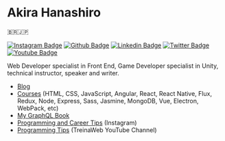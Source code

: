 <!--
**hanashiro/hanashiro** is a ✨ _special_ ✨ repository because its `README.md` (this file) appears on your GitHub profile.

Here are some ideas to get you started:

- 🔭 I’m currently working on ...
- 🌱 I’m currently learning ...
- 👯 I’m looking to collaborate on ...
- 🤔 I’m looking for help with ...
- 💬 Ask me about ...
- 📫 How to reach me: ...
- 😄 Pronouns: ...
- ⚡ Fun fact: ...
-->



# Akira Hanashiro 
🇧🇷🇯🇵

[![Instagram Badge](https://img.shields.io/badge/-Instagram-e1306c?style=flat-square&labelColor=e1306c&logo=instagram&logoColor=white&link=https://instagram.com/akirahanashiro)](https://instagram.com/akirahanashiro)
[![Github Badge](https://img.shields.io/badge/-Github-000?style=flat-square&logo=Github&logoColor=white&link=https://github.com/hanashiro)](https://github.com/hanashiro)
[![Linkedin Badge](https://img.shields.io/badge/-LinkedIn-blue?style=flat-square&logo=Linkedin&logoColor=white&link=https://www.linkedin.com/in/hanashiro/)](https://www.linkedin.com/in/hanashiro/)
[![Twitter Badge](https://img.shields.io/badge/-Twitter-1ca0f1?style=flat-square&labelColor=1ca0f1&logo=twitter&logoColor=white&link=https://twitter.com/akirahanashiro)](https://twitter.com/akirahanashiro)
[![Youtube Badge](https://img.shields.io/badge/-YouTube-ff0000?style=flat-square&labelColor=ff0000&logo=youtube&logoColor=white&link=https://www.youtube.com/user/TreinaWeb)](https://www.youtube.com/user/TreinaWeb)

Web Developer specialist in Front End, Game Developer specialist in Unity, technical instructor, speaker and writer.

- [Blog](https://treinaweb.com.br/blog)
- [Courses](https://treinaweb.com.br) (HTML, CSS, JavaScript, Angular, React, React Native, Flux, Redux, Node, Express, Sass, Jasmine, MongoDB, Vue, Electron, WebPack, etc)
- [My GraphQL Book](https://www.casadocodigo.com.br/products/livro-graphql)
- [Programming and Career Tips](https://instagram.com/akirahanashiro) (Instagram)
- [Programming Tips](https://www.youtube.com/user/TreinaWeb) (TreinaWeb YouTube Channel)
